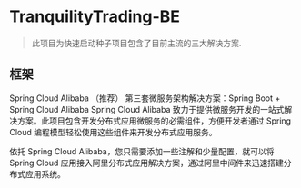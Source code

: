 # TranquilityTrading-BE
> 此项目为快速启动种子项目包含了目前主流的三大解决方案.

## 框架
Spring Cloud Alibaba （推荐）
第三套微服务架构解决方案：Spring Boot + Spring Cloud Alibaba
Spring Cloud Alibaba 致力于提供微服务开发的一站式解决方案。此项目包含开发分布式应用微服务的必需组件，方便开发者通过 Spring Cloud 编程模型轻松使用这些组件来开发分布式应用服务。

依托 Spring Cloud Alibaba，您只需要添加一些注解和少量配置，就可以将 Spring Cloud 应用接入阿里分布式应用解决方案，通过阿里中间件来迅速搭建分布式应用系统。